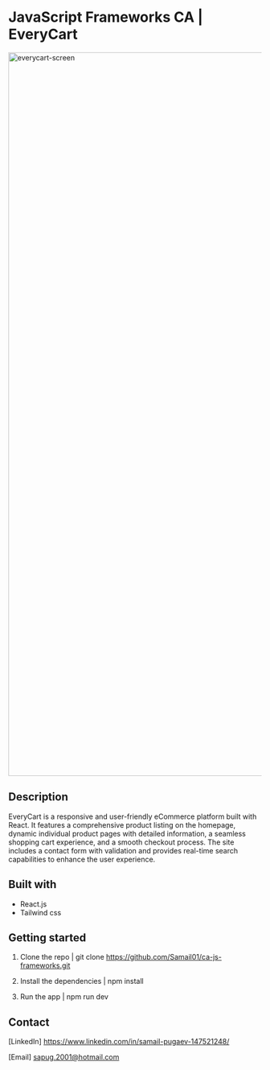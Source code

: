# JavaScript Frameworks CA | EveryCart

<img width="1438" alt="everycart-screen" src="https://github.com/Samail01/ca-js-frameworks/assets/112164712/6af079b3-1561-4eda-b7a9-56a7439a7e04">

## Description

EveryCart is a responsive and user-friendly eCommerce platform built with React. It features a comprehensive product listing on the homepage, dynamic individual product pages with detailed information, a seamless shopping cart experience, and a smooth checkout process. The site includes a contact form with validation and provides real-time search capabilities to enhance the user experience.

## Built with

- React.js
- Tailwind css
  

## Getting started 

1. Clone the repo | git clone https://github.com/Samail01/ca-js-frameworks.git

2. Install the dependencies | npm install

3. Run the app | npm run dev


## Contact

[LinkedIn] https://www.linkedin.com/in/samail-pugaev-147521248/

[Email] sapug.2001@hotmail.com





